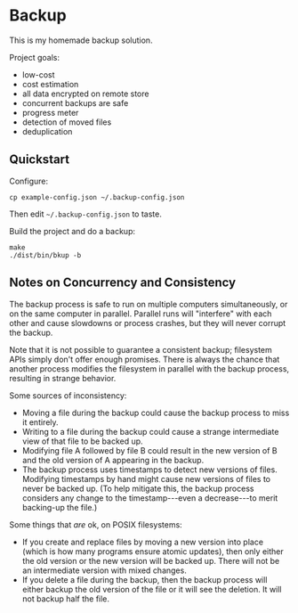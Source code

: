 # Backup

This is my homemade backup solution.

Project goals:

 - low-cost
 - cost estimation
 - all data encrypted on remote store
 - concurrent backups are safe
 - progress meter
 - detection of moved files
 - deduplication

## Quickstart

Configure:

    cp example-config.json ~/.backup-config.json

Then edit `~/.backup-config.json` to taste.

Build the project and do a backup:

    make
    ./dist/bin/bkup -b

## Notes on Concurrency and Consistency

The backup process is safe to run on multiple computers simultaneously, or on
the same computer in parallel.  Parallel runs will "interfere" with each other
and cause slowdowns or process crashes, but they will never corrupt the backup.

Note that it is not possible to guarantee a consistent backup; filesystem APIs
simply don't offer enough promises.  There is always the chance that another
process modifies the filesystem in parallel with the backup process, resulting
in strange behavior.

Some sources of inconsistency:

 - Moving a file during the backup could cause the backup process to miss it
   entirely.
 - Writing to a file during the backup could cause a strange intermediate view
   of that file to be backed up.
 - Modifying file A followed by file B could result in the new version of B and
   the old version of A appearing in the backup.
 - The backup process uses timestamps to detect new versions of files.
   Modifying timestamps by hand might cause new versions of files to never be
   backed up.  (To help mitigate this, the backup process considers any change
   to the timestamp---even a decrease---to merit backing-up the file.)

Some things that _are_ ok, on POSIX filesystems:

 - If you create and replace files by moving a new version into place (which is
   how many programs ensure atomic updates), then only either the old version
   or the new version will be backed up.  There will not be an intermediate
   version with mixed changes.
 - If you delete a file during the backup, then the backup process will either
   backup the old version of the file or it will see the deletion.  It will not
   backup half the file.
